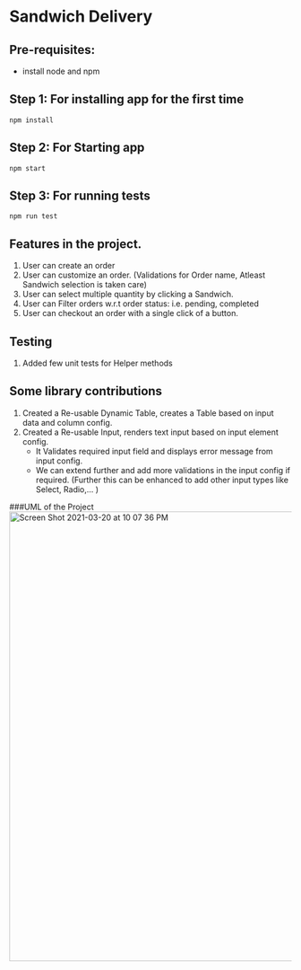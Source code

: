 # Sandwich Delivery 

## Pre-requisites: 
- install node and npm

## Step 1: For installing app for the first time
```
npm install
```

## Step 2: For Starting app 

```
npm start
```

## Step 3: For running tests 

```
npm run test
```

## Features in the project. 

1. User can create an order
2. User can customize an order. (Validations for Order name, Atleast Sandwich selection is taken care)
3. User can select multiple quantity by clicking a Sandwich.
4. User can Filter orders w.r.t order status: i.e. pending, completed
5. User can checkout an order with a single click of a button.

## Testing
1. Added few unit tests for Helper methods

## Some library contributions
1. Created a Re-usable Dynamic Table, creates a Table based on input data and column config.
2. Created a Re-usable Input, renders text input based on input element config. 
    - It Validates required input field and displays error message from input config.
    - We can extend further and add more validations in the input config if required.
(Further this can be enhanced to add other input types like Select, Radio,... )

###UML of the Project 
<img width="801" alt="Screen Shot 2021-03-20 at 10 07 36 PM" src="https://user-images.githubusercontent.com/28673434/113895705-d9f64600-97e6-11eb-8616-94ff72c22c17.png">
